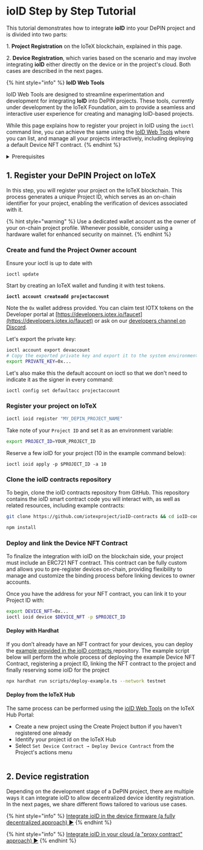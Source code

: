 # ioID Step by Step Tutorial

This tutorial demonstrates how to integrate **ioID** into your DePIN project and is divided into two parts:

1\. **Project Registration** on the IoTeX blockchain, explained in this page.

2\. **Device Registration**, which varies based on the scenario and may involve integrating **ioID** either directly on the device or in the project's cloud. Both cases are described in the next pages.

{% hint style="info" %}
**IoID Web Tools**

IoID Web Tools are designed to streamline experimentation and development for integrating **IoID** into DePIN projects. These tools, currently under development by the IoTeX Foundation, aim to provide a seamless and interactive user experience for creating and managing IoID-based projects.&#x20;

While this page explains how to register your project in IoID using the `ioctl` command line, you can achieve the same using the [IoID Web Tools](https://hub.iotex.io/dev/ioid) where you can list, and manage all your projects interactively, including deploying a default Device NFT contract.
{% endhint %}

<details>

<summary>Prerequisites</summary>

Before you begin working with the IoTeX blockchain and related tools, follow these preliminary steps to set up your development environment.

### Tools

Ensure you have the following tools installed:

* [ioctl](https://docs.iotex.io/builders/reference-docs/ioctl-client#install-latest-release-build): For interacting with the IoTeX blockchain.
* [curl](https://curl.se/): For sending messages to the API node.
* [jq](https://jqlang.github.io/jq/): Optional, to format JSON output.

### Create and fund a Developer wallet

Start by creating an IoTeX developer wallet and funding it with test tokens.

```bash
ioctl account createadd devaccount
```

Note the `0x` wallet address provided.&#x20;

Set ioctl on the IoTeX testnet:

```bash
ioctl config set endpoint api.testnet.iotex.one:443
```

### **Claim test IOTX**

You can claim test IOTX tokens on the IoTeX Developer portal at [https://developers.iotex.io/faucet](https://developers.iotex.io/faucet).

**Configure Metamask**: if you need to configure Metamask with IoTeX for convenience, you can do so on the&#x20;

Check the balance of your wallet with:

```bash
ioctl account balance devaccount
```

If needed, export the private key with:

```
ioctl account export devaccount
```

</details>

## 1. Register your DePIN Project on IoTeX

In this step, you will register your project on the IoTeX blockchain. This process generates a unique Project ID, which serves as an on-chain identifier for your project, enabling the verification of devices associated with it.

{% hint style="warning" %}
Use a dedicated wallet account as the owner of your on-chain project profile. Whenever possible, consider using a hardware wallet for enhanced security on mainnet.
{% endhint %}

### Create and fund the Project Owner account

Ensure your ioctl is up to date with

```
ioctl update
```

Start by creating an IoTeX wallet and funding it with test tokens.

<pre class="language-bash"><code class="lang-bash"><strong>ioctl account createadd projectaccount
</strong></code></pre>

Note the `0x` wallet address provided. You can claim test IOTX tokens on the Developer portal at [https://developers.iotex.io/faucet](https://developers.iotex.io/faucet) or ask on our [developers channel on Discord](https://discord.gg/iotex).&#x20;

Let's export the private key:

```bash
ioctl account export devaccount
# Copy the exported private key and export it to the system environment
export PRIVATE_KEY=0x...
```

Let's also make this the default account on ioctl so that we don't need to indicate it as the signer in every command:

```bash
ioctl config set defaultacc projectaccount
```

### Register your project on IoTeX

```bash
ioctl ioid register "MY_DEPIN_PROJECT_NAME"
```

Take note of your `Project ID` and set it as an environment variable:

```bash
export PROJECT_ID=YOUR_PROJECT_ID
```

Reserve a few ioID for your project (10 in the example command below):

```
ioctl ioid apply -p $PROJECT_ID -a 10
```

### Clone the ioID contracts repository

To begin, clone the ioID contracts repository from GitHub. This repository contains the ioID smart contract code you will interact with, as well as related resources, including example contracts:

```bash
git clone https://github.com/iotexproject/ioID-contracts && cd ioID-contracts

npm install
```

### Deploy and link the Device NFT Contract

To finalize the integration with ioID on the blockchain side, your project must include an ERC721 NFT contract. This contract can be fully custom and allows you to pre-register devices on-chain, providing flexibility to manage and customize the binding process before linking devices to owner accounts.&#x20;

Once you have the address for your NFT contract, you can link it to your Project ID with:

```bash
export DEVICE_NFT=0x...
ioctl ioid device $DEVICE_NFT -p $PROJECT_ID
```

#### Deploy with Hardhat

If you don’t already have an NFT contract for your devices, you can deploy the [example provided in the ioID contracts ](https://github.com/iotexproject/ioID-contracts/blob/main/contracts/examples/DeviceNFT.sol)repository. The example script below will perform the whole process of deploying the example Device NFT Contract, registering a project ID, linking the NFT contract to the project and finally reserving some ioID for the project &#x20;

```bash
npx hardhat run scripts/deploy-example.ts --network testnet
```

#### Deploy from the IoTeX Hub

The same process can be performed using the [ioID Web Tools](https://hub.iotex.io/dev/ioid) on the IoTeX Hub Portal:

* Create a new project using the Create Project button if you haven't registered one already
* Identify your project id on the IoTeX Hub
* Select `Set Device Contract → Deploy Device Contract` from the Project's actions menu

<figure><img src="../../../.gitbook/assets/image.png" alt=""><figcaption></figcaption></figure>

## 2. Device registration

Depending on the development stage of a DePIN project, there are multiple ways it can integrate ioID to allow decentralized device identity registration. In the next pages, we share different flows tailored to various use cases.

{% hint style="info" %}
[Integrate ioID in the device firmware (a fully decentralized approach) ](a-fully-decentralized-approach.md)[►](https://docs.iotex.io/depin-infra-modules-dim/ioid-depin-identities/integration-guide/bind-the-device-nft#example-device-nft-contract)
{% endhint %}

{% hint style="info" %}
[Integrate ioID in your cloud (a "proxy contract" approach) ►](a-proxy-contract-approach.md)
{% endhint %}
